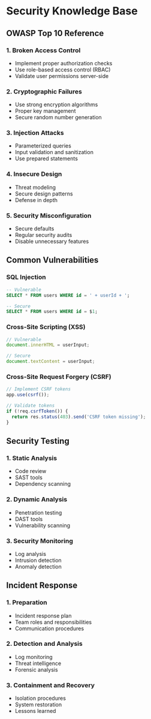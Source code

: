 # Security Knowledge Base

## OWASP Top 10 Reference

### 1. Broken Access Control
- Implement proper authorization checks
- Use role-based access control (RBAC)
- Validate user permissions server-side

### 2. Cryptographic Failures
- Use strong encryption algorithms
- Proper key management
- Secure random number generation

### 3. Injection Attacks
- Parameterized queries
- Input validation and sanitization
- Use prepared statements

### 4. Insecure Design
- Threat modeling
- Secure design patterns
- Defense in depth

### 5. Security Misconfiguration
- Secure defaults
- Regular security audits
- Disable unnecessary features

## Common Vulnerabilities

### SQL Injection
```sql
-- Vulnerable
SELECT * FROM users WHERE id = ' + userId + ';

-- Secure
SELECT * FROM users WHERE id = $1;
```

### Cross-Site Scripting (XSS)
```javascript
// Vulnerable
document.innerHTML = userInput;

// Secure
document.textContent = userInput;
```

### Cross-Site Request Forgery (CSRF)
```javascript
// Implement CSRF tokens
app.use(csrf());

// Validate tokens
if (!req.csrfToken()) {
  return res.status(403).send('CSRF token missing');
}
```

## Security Testing

### 1. Static Analysis
- Code review
- SAST tools
- Dependency scanning

### 2. Dynamic Analysis
- Penetration testing
- DAST tools
- Vulnerability scanning

### 3. Security Monitoring
- Log analysis
- Intrusion detection
- Anomaly detection

## Incident Response

### 1. Preparation
- Incident response plan
- Team roles and responsibilities
- Communication procedures

### 2. Detection and Analysis
- Log monitoring
- Threat intelligence
- Forensic analysis

### 3. Containment and Recovery
- Isolation procedures
- System restoration
- Lessons learned
